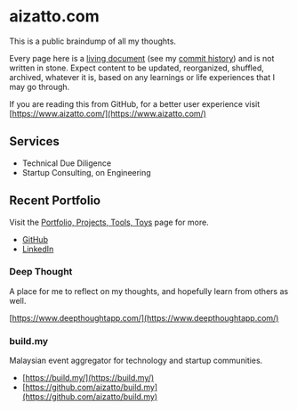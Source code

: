 # aizatto.com

This is a public braindump of all my thoughts.

Every page here is a [living document](https://en.wikipedia.org/wiki/Living_document) \(see my [commit history](https://github.com/aizatto/gitbook-public/commits/master)\) and is not written in stone. Expect content to be updated, reorganized, shuffled, archived, whatever it is, based on any learnings or life experiences that I may go through.

If you are reading this from GitHub, for a better user experience visit [https://www.aizatto.com/](https://www.aizatto.com/)

## Services

* Technical Due Diligence
* Startup Consulting, on Engineering

## Recent Portfolio

Visit the [Portfolio, Projects, Tools, Toys](projects-tools-toys.md) page for more.

* [GitHub](https://www.github.com/aizatto/)
* [LinkedIn](https://www.linkedin.com/in/aizatto)

### Deep Thought

A place for me to reflect on my thoughts, and hopefully learn from others as well.

[https://www.deepthoughtapp.com/](https://www.deepthoughtapp.com/)

### build.my

Malaysian event aggregator for technology and startup communities.

* [https://build.my/](https://build.my/)
* [https://github.com/aizatto/build.my](https://github.com/aizatto/build.my)

